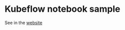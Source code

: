 # Kubeflow notebook sample

See in the [website](https://mesh-for-data.github.io/mesh-for-data/dev/samples/notebook)
